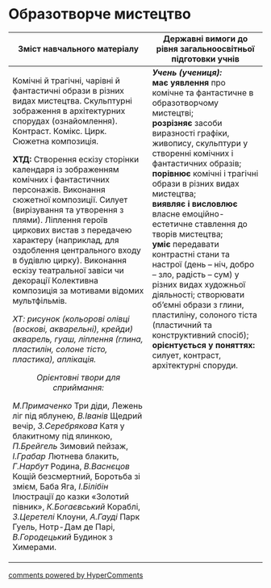 <div id="hypercomments_widget" class="js-hypercomments-widget invisible"></div>

Образотворче мистецтво
=============================================

<table>
  <tr>
    <td width="55%" align="center"><b>Зміст навчального матеріалу</b></td>
    <td width="45%" align="center"><b>Державні вимоги до рівня загальноосвітньої підготовки учнів</b></td>
  </tr>
<tbody>
  <tr>
    <td width="55%" style="vertical-align:top !important;">
<p>Комічні й трагічні, чарівні й фантастичні образи в різних видах мистецтва. Скульптурні зображення в архітектурних спорудах (ознайомлення). Контраст. Комікс. Цирк. Сюжетна композиція.</p>   
<p><b>ХТД:</b> Створення ескізу сторінки календаря із зображенням комічних і фантастичних персонажів. Виконання сюжетної композиції. Силует (вирізування та утворення з плями). Ліплення героїв циркових вистав з передачею характеру (наприклад, для оздоблення центрального входу в будівлю цирку). Виконання ескізу театральної завіси чи декорації Колективна композиція за мотивами відомих мультфільмів.</p>
<p><i>ХТ: рисунок (кольорові  олівці (воскові, акварельні), крейди) акварель, гуаш, ліплення (глина, пластилін, солоне тісто, пластика), аплікація.</i></p>
<center><i>Орієнтовні твори для сприймання:</i></center>
<p><i>М.Примаченко</i> Три діди, Лежень ліг під яблунею, <i>В.Іванів</i> Щедрий вечір, <i>З.Серебрякова</i> Катя у блакитному під ялинкою, <i>П.Брейгель</i> Зимовий пейзаж, <i>І.Грабар</i> Лютнева блакить, <i>Г.Нарбут</i> Родина, <i>В.Васнєцов</i> Кощій безсмертний, Боротьба зі змієм, Баба Яга, <i>І.Білібін</i> Ілюстрації до казки «Золотий півник», <i>К.Богаєвський</i> Кораблі, <i>З.Церетелі</i> Клоуни, <i>А.Гауді</i> Парк Гуель, Нотр-Дам де Парі, <i>В.Городецький</i> Будинок з Химерами.</p>
	</td>
<td width="45%" style="vertical-align:top !important;"><b><i>Учень (учениця):</i></b><br>
<b>має уявлення</b> про комічне та фантастичне в образотворчому мистецтві;<br>
<b>розрізняє</b> засоби виразності графіки, живопису, скульптури у створенні комічних і фантастичних образів;<br>
<b>порівнює</b> комічні і трагічні образи в різних видах мистецтва;<br>
<b>виявляє і висловлює</b> власне емоційно-естетичне ставлення до творів мистецтва;<br>
<b>уміє</b> передавати контрастні стани та настрої (день – ніч, добро – зло, радість – сум) у різних видах художньої діяльності; створювати об’ємні образи з глини, пластиліну, солоного тіста (пластичний та конструктивний спосіб);<br>
<b>орієнтується у поняттях:</b> силует, контраст, архітектурні споруди.<br>
</td>
	</tr>
</tbody>
</table>

<div class="js-hypercomments-container">
<a href="http://hypercomments.com" class="hc-link" title="comments widget">comments powered by HyperComments</a>
</div>